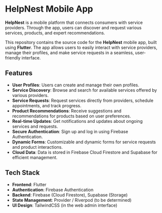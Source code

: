 # HelpNest Mobile App

**HelpNest** is a mobile platform that connects consumers with service providers. Through the app, users can discover and request various services, products, and expert recommendations.

This repository contains the source code for the **HelpNest** mobile app, built using **Flutter**. The app allows users to easily interact with service providers, manage their profiles, and make service requests in a seamless, user-friendly interface.

## Features

- **User Profiles**: Users can create and manage their own profiles.
- **Service Discovery**: Browse and search for available services offered by various providers.
- **Service Requests**: Request services directly from providers, schedule appointments, and track progress.
- **Product Recommendations**: Receive suggestions and recommendations for products based on user preferences.
- **Real-time Updates**: Get notifications and updates about ongoing services and requests.
- **Secure Authentication**: Sign up and log in using Firebase Authentication.
- **Dynamic Forms**: Customizable and dynamic forms for service requests and product interactions.
- **Cloud Data**: Data is stored in Firebase Cloud Firestore and Supabase for efficient management.

## Tech Stack

- **Frontend**: Flutter
- **Authentication**: Firebase Authentication
- **Backend**: Firebase (Cloud Firestore), Supabase (Storage)
- **State Management**: Provider / Riverpod (to be determined)
- **UI Design**: TailwindCSS (in the web admin interface)
